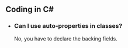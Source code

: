 ## Coding in C# 

* ### Can I use auto-properties in classes?
    No, you have to declare the backing fields.
